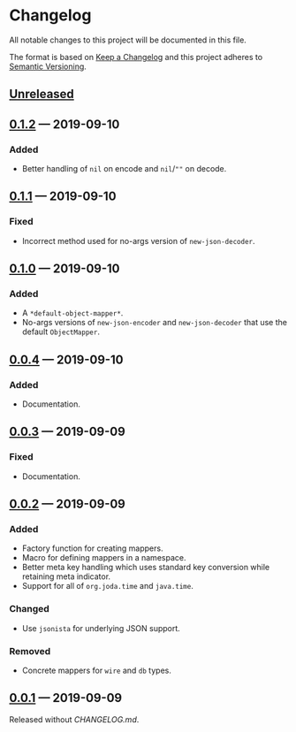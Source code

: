 # Changelog

All notable changes to this project will be documented in this file.

The format is based on [Keep a Changelog](http://keepachangelog.com)
and this project adheres to 
[Semantic Versioning](http://semver.org/spec/v2.0.0.html).


## [Unreleased]

## [0.1.2] — 2019-09-10
### Added
- Better handling of `nil` on encode and `nil`/`""` on decode.

## [0.1.1] — 2019-09-10
### Fixed
- Incorrect method used for no-args version of `new-json-decoder`.

## [0.1.0] — 2019-09-10
### Added
- A `*default-object-mapper*`.
- No-args versions of `new-json-encoder` and `new-json-decoder` that use the
  default `ObjectMapper`.

## [0.0.4] — 2019-09-10
### Added
- Documentation.

## [0.0.3] — 2019-09-09
### Fixed
- Documentation.

## [0.0.2] — 2019-09-09
### Added
- Factory function for creating mappers.
- Macro for defining mappers in a namespace. 
- Better meta key handling which uses standard key conversion while retaining 
  meta indicator.
- Support for all of `org.joda.time` and `java.time`.

### Changed
- Use `jsonista` for underlying JSON support.

### Removed
- Concrete mappers for `wire` and `db` types.

## [0.0.1] — 2019-09-09
Released without _CHANGELOG.md_.

[0.0.1]: https://github.com/b-social/jason/compare/0.0.1...0.0.1
[0.0.2]: https://github.com/b-social/jason/compare/0.0.1...0.0.2
[0.0.3]: https://github.com/b-social/jason/compare/0.0.2...0.0.3
[0.0.4]: https://github.com/b-social/jason/compare/0.0.3...0.0.4
[0.1.0]: https://github.com/b-social/jason/compare/0.0.4...0.1.0
[0.1.1]: https://github.com/b-social/jason/compare/0.1.0...0.1.1
[0.1.2]: https://github.com/b-social/jason/compare/0.1.1...0.1.2
[Unreleased]: https://github.com/b-social/jason/compare/0.1.2...HEAD
